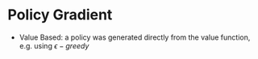 # Policy Gradient

* Value Based: a policy was generated directly from the value function, e.g. using $\epsilon-greedy$
